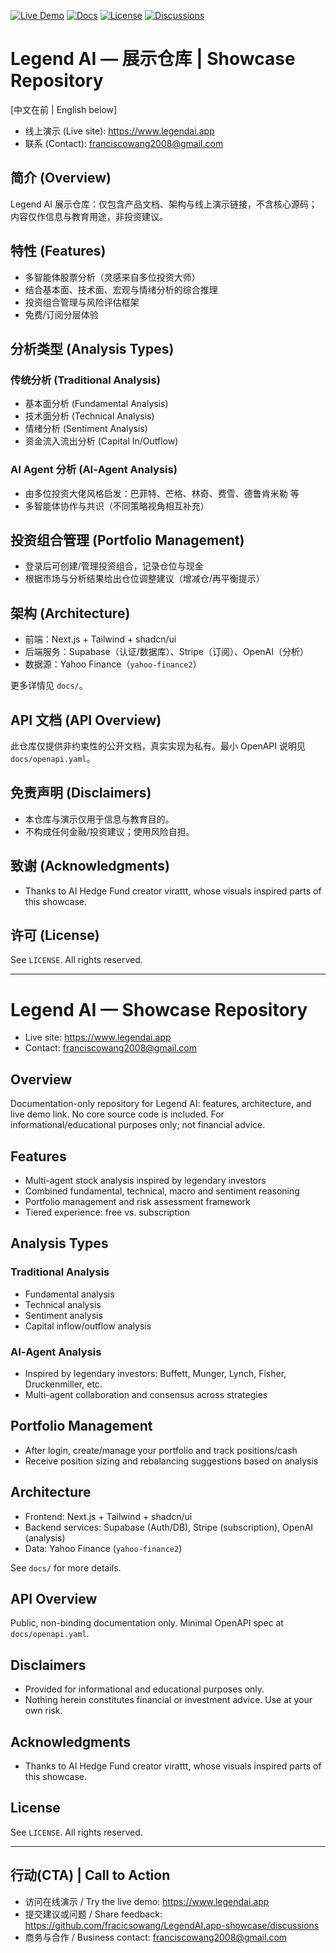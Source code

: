 [![Live Demo](https://img.shields.io/badge/demo-online-brightgreen)](https://www.legendai.app) [![Docs](https://img.shields.io/badge/docs-GitHub%20Pages-blue)](./docs/index.md) [![License](https://img.shields.io/badge/license-Proprietary-red)](./LICENSE) [![Discussions](https://img.shields.io/badge/feedback-Discussions-purple)](https://github.com/fracicsowang/LegendAI.app-showcase/discussions)

# Legend AI — 展示仓库 | Showcase Repository

[中文在前 | English below]

- 线上演示 (Live site): https://www.legendai.app
- 联系 (Contact): franciscowang2008@gmail.com

## 简介 (Overview)
Legend AI 展示仓库：仅包含产品文档、架构与线上演示链接，不含核心源码；内容仅作信息与教育用途，非投资建议。

## 特性 (Features)
- 多智能体股票分析（灵感来自多位投资大师）
- 结合基本面、技术面、宏观与情绪分析的综合推理
- 投资组合管理与风险评估框架
- 免费/订阅分层体验

## 分析类型 (Analysis Types)
### 传统分析 (Traditional Analysis)
- 基本面分析 (Fundamental Analysis)
- 技术面分析 (Technical Analysis)
- 情绪分析 (Sentiment Analysis)
- 资金流入流出分析 (Capital In/Outflow)

### AI Agent 分析 (AI‑Agent Analysis)
- 由多位投资大佬风格启发：巴菲特、芒格、林奇、费雪、德鲁肯米勒 等
- 多智能体协作与共识（不同策略视角相互补充）

## 投资组合管理 (Portfolio Management)
- 登录后可创建/管理投资组合，记录仓位与现金
- 根据市场与分析结果给出仓位调整建议（增减仓/再平衡提示）

## 架构 (Architecture)
- 前端：Next.js + Tailwind + shadcn/ui
- 后端服务：Supabase（认证/数据库）、Stripe（订阅）、OpenAI（分析）
- 数据源：Yahoo Finance（`yahoo-finance2`）

更多详情见 `docs/`。

## API 文档 (API Overview)
此仓库仅提供非约束性的公开文档，真实实现为私有。最小 OpenAPI 说明见 `docs/openapi.yaml`。

## 免责声明 (Disclaimers)
- 本仓库与演示仅用于信息与教育目的。
- 不构成任何金融/投资建议；使用风险自担。

## 致谢 (Acknowledgments)
- Thanks to AI Hedge Fund creator virattt, whose visuals inspired parts of this showcase.

## 许可 (License)
See `LICENSE`. All rights reserved.

---

# Legend AI — Showcase Repository

- Live site: https://www.legendai.app
- Contact: franciscowang2008@gmail.com

## Overview
Documentation-only repository for Legend AI: features, architecture, and live demo link. No core source code is included. For informational/educational purposes only; not financial advice.

## Features
- Multi-agent stock analysis inspired by legendary investors
- Combined fundamental, technical, macro and sentiment reasoning
- Portfolio management and risk assessment framework
- Tiered experience: free vs. subscription

## Analysis Types
### Traditional Analysis
- Fundamental analysis
- Technical analysis
- Sentiment analysis
- Capital inflow/outflow analysis

### AI‑Agent Analysis
- Inspired by legendary investors: Buffett, Munger, Lynch, Fisher, Druckenmiller, etc.
- Multi-agent collaboration and consensus across strategies

## Portfolio Management
- After login, create/manage your portfolio and track positions/cash
- Receive position sizing and rebalancing suggestions based on analysis

## Architecture
- Frontend: Next.js + Tailwind + shadcn/ui
- Backend services: Supabase (Auth/DB), Stripe (subscription), OpenAI (analysis)
- Data: Yahoo Finance (`yahoo-finance2`)

See `docs/` for more details.

## API Overview
Public, non-binding documentation only. Minimal OpenAPI spec at `docs/openapi.yaml`.

## Disclaimers
- Provided for informational and educational purposes only.
- Nothing herein constitutes financial or investment advice. Use at your own risk.

## Acknowledgments
- Thanks to AI Hedge Fund creator virattt, whose visuals inspired parts of this showcase.

## License
See `LICENSE`. All rights reserved.

---

## 行动(CTA) | Call to Action
- 访问在线演示 / Try the live demo: https://www.legendai.app
- 提交建议或问题 / Share feedback: https://github.com/fracicsowang/LegendAI.app-showcase/discussions
- 商务与合作 / Business contact: franciscowang2008@gmail.com
